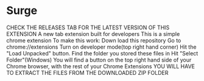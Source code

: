 # Surge
CHECK THE RELEASES TAB FOR THE LATEST VERSION OF THIS EXTENSION
A new tab extension built for developers
This is a simple chrome extension
To make this work:
Down load this repository
Go to chrome://extensions
Turn on developer mode(top right hand corner)
Hit the "Load Unpacked" button. 
Find the folder you stored these files in
Hit "Select Folder"(Windows) 
You will find a button on the top right hand side of your Chrome browser, with the rest of your Chrome Extensions
YOU WILL HAVE TO EXTRACT THE FILES FROM THE DOWNLOADED ZIP FOLDER
